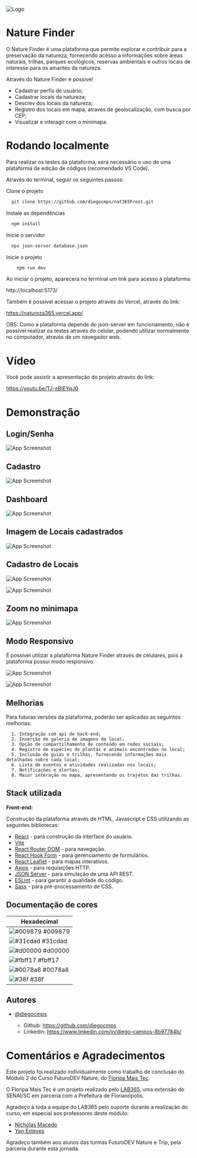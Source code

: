 
![Logo](src/assets/imagens/logo.png)


# Nature Finder

O Nature Finder é uma plataforma que permite explorar e contribuir para a preservação da natureza, fornecendo acesso a informações sobre áreas naturais, trilhas, parques ecológicos, reservas ambientais e outros locais de interesse para os amantes da natureza.

Através do Nature Finder é possível

* Cadastrar perfis de usuário;
* Cadastrar locais da natureza;
* Descrev dos locais da natureza;
* Registro dos locais em mapa, através de geolocalização, com busca por CEP;
* Visualizar e interagir com o minimapa.

# Rodando localmente

Para realizar os testes da plataforma, será necessário o uso de uma plataforma de edição de códigos (recomendado VS Code).

Através do terminal, seguir os seguintes passos:

Clone o projeto

```bash
  git clone https://github.com/diegocmps/nat365Front.git
```

Instale as dependências

```bash
  npm install
```

Inicie o servidor

```bash
  npx json-server database.json
```

Inicie o projeto

```bash
    npm run dev
```

Ao iniciar o projeto, aparecerá no terminal um link para acesso à plataforma:

http://localhost:5173/

Também é possível acessar o projeto através do Vercel, através do link:

https://natureza365.vercel.app/

OBS: Como a plataforma depende do json-server em funcionamento, não é possível realizar os testes através do celular, podendo utilizar normalmente no computador, através de um navegador web.

# Vídeo

Você pode assistir a apresentação do projeto através do link:

https://youtu.be/TJ-eBIEYqJ0



# Demonstração

## Login/Senha

![App Screenshot](src/assets/readme-images/login.png)

## Cadastro

![App Screenshot](src/assets/readme-images/cadastro.jpeg)

## Dashboard

![App Screenshot](src/assets/readme-images/dashboard.png)

## Imagem de Locais cadastrados

![App Screenshot](src/assets/readme-images/localidades.jpeg)

## Cadastro de Locais

![App Screenshot](src/assets/readme-images/CEP%20AUTOMÁTICO.gif)

![App Screenshot](src/assets/readme-images/local.jpeg)

## Zoom no minimapa

![App Screenshot](src/assets/readme-images/MINIMAPA.gif)



## Modo Responsivo

É possível utilizar a plataforma Nature Finder através de celulares, pois a plataforma possui modo responsivo.

![App Screenshot](src/assets/readme-images/dash-responsiva.jpeg)

![App Screenshot](src/assets/readme-images/sidebar-responsivo.gif)

## Melhorias

Para futuras versões da plataforma, poderão ser aplicadas as seguintes melhorias:

      1. Integração com api de back-end;
      2. Inserção de galeria de imagens do local;
      3. Opção de compartilhamento de conteúdo em redes sociais;
      4. Registro de espécies de plantas e animais encontrados no local;
      5. Inclusão de guias e trilhas, fornecendo informações mais detalhadas sobre cada local;
      6. Lista de eventos e atividades realizadas nos locais;
      7. Notificações e alertas;
      8. Maior interação no mapa, apresentando os trajetos das trilhas.
 


## Stack utilizada

**Front-end:** 

Construção da plataforma através de HTML, Javascript e CSS utilizando as seguintes bibliotecas:


- [React](https://react.dev/) - para construção da interface do usuário.
- [Vite](https://vitejs.dev/guide/)
- [React Router DOM](https://reactrouter.com/en/main) - para navegação.
- [React Hook Form](https://react-hook-form.com/) - para gerenciamento de formulários.
- [React Leaflet](https://react-leaflet.js.org/) - para mapas interativos.
- [Axios](https://www.npmjs.com/package/axios) - para requisições HTTP.
- [JSON Server](https://www.npmjs.com/package/json-server) - para simulação de uma API REST.
- [ESLint](https://eslint.org/) - para garantir a qualidade do código.
- [Sass](https://sass-lang.com/) - para pré-processamento de CSS.



## Documentação de cores

| Hexadecimal                                                |
| ---------------------------------------------------------------- |
| ![#009879](https://via.placeholder.com/10/009879f?text=+) #009879 |
| ![#31cdad](https://via.placeholder.com/10/31cdad?text=+) #31cdad |
| ![#d00000](https://via.placeholder.com/10/d00000?text=+) #d00000 |
| ![#fbff17](https://via.placeholder.com/10/fbff17?text=+) #fbff17 |
| ![#0078a8](https://via.placeholder.com/10/0078a8?text=+) #0078a8 |
| ![#38f](https://via.placeholder.com/10/38f?text=+) #38f |


## Autores

- [@diegocmps](https://github.com/diegocmps)

  - Github: https://github.com/diegocmps
  - Linkedin: https://www.linkedin.com/in/diego-campos-8b97784b/



# Comentários e Agradecimentos

Este projeto foi realizado individualmente como trabalho de conclusão do Módulo 2 do Curso FuturoDEV Nature, do [Floripa Mais Tec](https://floripamaistec.pmf.sc.gov.br/).

O Floripa Mais Tec é um projeto realizado pelo [LAB365](https://lab365.tech/), uma extensão do SENAI/SC em parceria com a Prefeitura de Florianópolis.

Agradeço à toda a equipe do LAB365 pelo suporte durante a realização do curso, em especial aos professores deste módulo:

* [Nicholas Macedo](https://github.com/nicholasmacedoo)
* [Yan Esteves](https://github.com/yanesteves)


Agradeço também aos alunos das turmas FuturoDEV Nature e Trip, pela parceria durante esta jornada. 